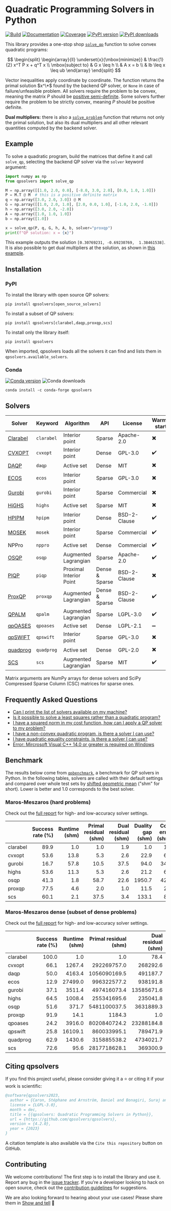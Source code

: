 # Quadratic Programming Solvers in Python

[![Build](https://img.shields.io/github/actions/workflow/status/qpsolvers/qpsolvers/test.yml?branch=master)](https://github.com/qpsolvers/qpsolvers/actions)
[![Documentation](https://img.shields.io/github/actions/workflow/status/qpsolvers/qpsolvers/docs.yml?branch=master&label=docs)](https://qpsolvers.github.io/qpsolvers/)
[![Coverage](https://coveralls.io/repos/github/qpsolvers/qpsolvers/badge.svg?branch=master)](https://coveralls.io/github/qpsolvers/qpsolvers?branch=master)
[![PyPI version](https://img.shields.io/pypi/v/qpsolvers)](https://pypi.org/project/qpsolvers/)
[![PyPI downloads](https://static.pepy.tech/badge/qpsolvers/month)](https://pepy.tech/project/qpsolvers)

This library provides a one-stop shop [`solve_qp`](https://qpsolvers.github.io/qpsolvers/quadratic-programming.html#qpsolvers.solve_qp) function to solve convex quadratic programs:

$$
\begin{split}
\begin{array}{ll}
\underset{x}{\mbox{minimize}}
    & \frac{1}{2} x^T P x + q^T x \\
\mbox{subject to}
    & G x \leq h \\
    & A x = b \\
    & lb \leq x \leq ub
\end{array}
\end{split}
$$

Vector inequalities apply coordinate by coordinate. The function returns the primal solution $x^\*$ found by the backend QP solver, or ``None`` in case of failure/unfeasible problem. All solvers require the problem to be convex, meaning the matrix $P$ should be [positive semi-definite](https://en.wikipedia.org/wiki/Definite_symmetric_matrix). Some solvers further require the problem to be strictly convex, meaning $P$ should be positive definite.

**Dual multipliers:** there is also a [`solve_problem`](https://qpsolvers.github.io/qpsolvers/quadratic-programming.html#qpsolvers.solve_problem) function that returns not only the primal solution, but also its dual multipliers and all other relevant quantities computed by the backend solver.

## Example

To solve a quadratic program, build the matrices that define it and call ``solve_qp``, selecting the backend QP solver via the ``solver`` keyword argument:

```python
import numpy as np
from qpsolvers import solve_qp

M = np.array([[1.0, 2.0, 0.0], [-8.0, 3.0, 2.0], [0.0, 1.0, 1.0]])
P = M.T @ M  # this is a positive definite matrix
q = np.array([3.0, 2.0, 3.0]) @ M
G = np.array([[1.0, 2.0, 1.0], [2.0, 0.0, 1.0], [-1.0, 2.0, -1.0]])
h = np.array([3.0, 2.0, -2.0])
A = np.array([1.0, 1.0, 1.0])
b = np.array([1.0])

x = solve_qp(P, q, G, h, A, b, solver="proxqp")
print(f"QP solution: x = {x}")
```

This example outputs the solution ``[0.30769231, -0.69230769,  1.38461538]``. It is also possible to get dual multipliers at the solution, as shown in [this example](https://qpsolvers.github.io/qpsolvers/quadratic-programming.html#dual-multipliers).

## Installation

### PyPI

To install the library with open source QP solvers:

```console
pip install qpsolvers[open_source_solvers]
```

To install a subset of QP solvers:

```console
pip install qpsolvers[clarabel,daqp,proxqp,scs]
```

To install only the library itself:

```console
pip install qpsolvers
```

When imported, qpsolvers loads all the solvers it can find and lists them in ``qpsolvers.available_solvers``.

### Conda

[![Conda version](https://anaconda.org/conda-forge/qpsolvers/badges/version.svg)](https://anaconda.org/conda-forge/qpsolvers)
![Conda downloads](https://anaconda.org/conda-forge/qpsolvers/badges/downloads.svg)

```console
conda install -c conda-forge qpsolvers
```

## Solvers

| Solver | Keyword | Algorithm | API | License | Warm-start |
| ------ | ------- | --------- | --- | ------- |------------|
| [Clarabel](https://github.com/oxfordcontrol/Clarabel.rs) | ``clarabel`` | Interior point | Sparse | Apache-2.0 | ✖️ |
| [CVXOPT](http://cvxopt.org/) | ``cvxopt`` | Interior point | Dense | GPL-3.0 | ✔️ |
| [DAQP](https://github.com/darnstrom/daqp) | ``daqp`` | Active set | Dense | MIT | ✖️ |
| [ECOS](https://web.stanford.edu/~boyd/papers/ecos.html) | ``ecos`` | Interior point | Sparse | GPL-3.0 | ✖️ |
| [Gurobi](https://www.gurobi.com/) | ``gurobi`` | Interior point | Sparse | Commercial | ✖️ |
| [HiGHS](https://highs.dev/) | ``highs`` | Active set | Sparse | MIT | ✖️ |
| [HPIPM](https://github.com/giaf/hpipm) | ``hpipm`` | Interior point | Dense | BSD-2-Clause | ✔️ |
| [MOSEK](https://mosek.com/) | ``mosek`` | Interior point | Sparse | Commercial | ✔️ |
| NPPro | ``nppro`` | Active set | Dense | Commercial | ✔️ |
| [OSQP](https://osqp.org/) | ``osqp`` | Augmented Lagrangian | Sparse | Apache-2.0 | ✔️ |
| [PIQP](https://github.com/PREDICT-EPFL/piqp) | ``piqp`` | Proximal Interior Point | Dense & Sparse | BSD-2-Clause | ✖️ |
| [ProxQP](https://github.com/Simple-Robotics/proxsuite) | ``proxqp`` | Augmented Lagrangian | Dense & Sparse | BSD-2-Clause | ✔️ |
| [QPALM](https://github.com/kul-optec/QPALM) | ``qpalm`` | Augmented Lagrangian | Sparse | LGPL-3.0 | ✔️ |
| [qpOASES](https://github.com/coin-or/qpOASES) | ``qpoases`` | Active set | Dense | LGPL-2.1 | ➖ |
| [qpSWIFT](https://github.com/qpSWIFT/qpSWIFT) | ``qpswift`` | Interior point | Sparse | GPL-3.0 | ✖️ |
| [quadprog](https://github.com/quadprog/quadprog) | ``quadprog`` | Active set | Dense | GPL-2.0 | ✖️ |
| [SCS](https://www.cvxgrp.org/scs/) | ``scs`` | Augmented Lagrangian | Sparse | MIT | ✔️ |

Matrix arguments are NumPy arrays for dense solvers and SciPy Compressed Sparse Column (CSC) matrices for sparse ones.

## Frequently Asked Questions

- [Can I print the list of solvers available on my machine?](https://github.com/qpsolvers/qpsolvers/discussions/37)
- [Is it possible to solve a least squares rather than a quadratic program?](https://github.com/qpsolvers/qpsolvers/discussions/223)
- [I have a squared norm in my cost function, how can I apply a QP solver to my problem?](https://github.com/qpsolvers/qpsolvers/discussions/224)
- [I have a non-convex quadratic program, is there a solver I can use?](https://github.com/qpsolvers/qpsolvers/discussions/240)
- [I have quadratic equality constraints, is there a solver I can use?](https://github.com/qpsolvers/qpsolvers/discussions/241)
- [Error: Mircrosoft Visual C++ 14.0 or greater is required on Windows](https://github.com/qpsolvers/qpsolvers/discussions/257)

## Benchmark

The results below come from [`qpbenchmark`](https://github.com/qpsolvers/qpbenchmark), a benchmark for QP solvers in Python. In the following tables, solvers are called with their default settings and compared over whole test sets by [shifted geometric mean](https://github.com/qpsolvers/qpbenchmark#shifted-geometric-mean) ("shm" for short). Lower is better and 1.0 corresponds to the best solver.

### Maros-Meszaros (hard problems)

Check out the [full report](https://github.com/qpsolvers/qpbenchmark/blob/7da937e0380ade8c109340bac4b4fe81f02e6806/maros_meszaros/results/maros_meszaros.md) for high- and low-accuracy solver settings.

|          |                    Success rate (%) |                        Runtime (shm) |                       Primal residual (shm) |                            Dual residual (shm) |                   Duality gap (shm) |                  Cost error (shm) |
|:---------|------------------------------------:|-------------------------------------:|--------------------------------------------:|----------------------------------------:|------------------------------------:|----------------------------------:|
| clarabel |                                89.9 |                                  1.0 |                                         1.0 |                                     1.9 |                                 1.0 |                               1.0 |
| cvxopt   |                                53.6 |                                 13.8 |                                         5.3 |                                     2.6 |                                22.9 |                               6.6 |
| gurobi   |                                16.7 |                                 57.8 |                                        10.5 |                                    37.5 |                                94.0 |                              34.9 |
| highs    |                                53.6 |                                 11.3 |                                         5.3 |                                     2.6 |                                21.2 |                               6.1 |
| osqp     |                                41.3 |                                  1.8 |                                        58.7 |                                    22.6 |                              1950.7 |                              42.4 |
| proxqp   |                                77.5 |                                  4.6 |                                         2.0 |                                     1.0 |                                11.5 |                               2.2 |
| scs      |                                60.1 |                                  2.1 |                                        37.5 |                                     3.4 |                               133.1 |                               8.4 |

### Maros-Meszaros dense (subset of dense problems)

Check out the [full report](https://github.com/qpsolvers/qpbenchmark/blob/7da937e0380ade8c109340bac4b4fe81f02e6806/maros_meszaros/results/maros_meszaros_dense.md) for high- and low-accuracy solver settings.

|          |                    Success rate (%) |                        Runtime (shm) |                       Primal residual (shm) |                            Dual residual (shm) |                   Duality gap (shm) |                  Cost error (shm) |
|:---------|------------------------------------:|-------------------------------------:|--------------------------------------------:|----------------------------------------:|------------------------------------:|----------------------------------:|
| clarabel |                               100.0 |                                  1.0 |                                         1.0 |                                    78.4 |                                 1.0 |                               1.0 |
| cvxopt   |                                66.1 |                               1267.4 |                                 292269757.0 |                                268292.6 |                               269.1 |                              72.5 |
| daqp     |                                50.0 |                               4163.4 |                                1056090169.5 |                                491187.7 |                               351.8 |                             280.0 |
| ecos     |                                12.9 |                              27499.0 |                                 996322577.2 |                                938191.8 |                               197.6 |                            1493.3 |
| gurobi   |                                37.1 |                               3511.4 |                                 497416073.4 |                              13585671.6 |                              4964.0 |                             190.6 |
| highs    |                                64.5 |                               1008.4 |                                 255341695.6 |                                235041.8 |                               396.2 |                              54.5 |
| osqp     |                                51.6 |                                371.7 |                                5481100037.5 |                               3631889.3 |                             24185.1 |                             618.4 |
| proxqp   |                                91.9 |                                 14.1 |                                      1184.3 |                                     1.0 |                                71.8 |                               7.2 |
| qpoases  |                                24.2 |                               3916.0 |                                8020840724.2 |                              23288184.8 |                               102.2 |                             778.7 |
| qpswift  |                                25.8 |                              16109.1 |                                 860033995.1 |                                789471.9 |                               170.4 |                             875.0 |
| quadprog |                                62.9 |                               1430.6 |                                 315885538.2 |                               4734021.7 |                              2200.0 |                             192.3 |
| scs      |                                72.6 |                                 95.6 |                                2817718628.1 |                                369300.9 |                              3303.2 |                             152.5 |

## Citing qpsolvers

If you find this project useful, please consider giving it a :star: or citing it if your work is scientific:

```bibtex
@software{qpsolvers2023,
  author = {Caron, Stéphane and Arnström, Daniel and Bonagiri, Suraj and Dechaume, Antoine and Flowers, Nikolai and Heins, Adam and Ishikawa, Takuma and Kenefake, Dustin and Mazzamuto, Giacomo and Meoli, Donato and O'Donoghue, Brendan and Oppenheimer, Adam A. and Pandala, Abhishek and Quiroz Omaña, Juan José and Rontsis, Nikitas and Shah, Paarth and St-Jean, Samuel and Vitucci, Nicola and Wolfers, Soeren and @bdelhaisse and @MeindertHH and @rimaddo and @urob and @shaoanlu},
  license = {LGPL-3.0},
  month = dec,
  title = {{qpsolvers: Quadratic Programming Solvers in Python}},
  url = {https://github.com/qpsolvers/qpsolvers},
  version = {4.2.0},
  year = {2023}
}
```

A citation template is also available via the ``Cite this repository`` button on GitHub.

## Contributing

We welcome contributions! The first step is to install the library and use it. Report any bug in the [issue tracker](https://github.com/qpsolvers/qpsolvers/issues). If you're a developer looking to hack on open source, check out the [contribution guidelines](https://github.com/qpsolvers/qpsolvers/blob/master/CONTRIBUTING.md) for suggestions.

We are also looking forward to hearing about your use cases! Please share them in [Show and tell](https://github.com/qpsolvers/qpsolvers/discussions/categories/show-and-tell) 🙌
